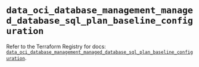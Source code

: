 # `data_oci_database_management_managed_database_sql_plan_baseline_configuration`

Refer to the Terraform Registry for docs: [`data_oci_database_management_managed_database_sql_plan_baseline_configuration`](https://registry.terraform.io/providers/oracle/oci/6.18.0/docs/data-sources/database_management_managed_database_sql_plan_baseline_configuration).
